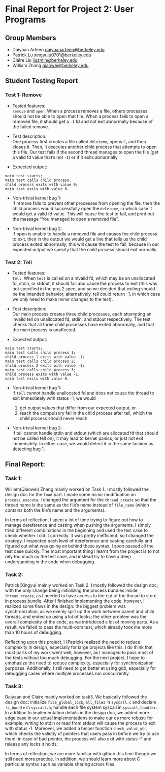 Final Report for Project 2: User Programs
=========================================

## Group Members

* Daiyaan Arfeen <daiyaanarfeen@berkeley.edu>
* Patrick Lu <xingyulu0701@berkeley.edu>
* Claire Liu <liuzmin@berkeley.edu>
* William Zhang <qiaowei@berkeley.edu>

## Student Testing Report

### Test 1: Remove

* Tested features:  
`remove` and `open`. When a process removes a file, others processes should not be able to open that file. When a process fails to open a removed file, it should get a `-1` fd and not exit abnormally because of the failed remove.

* Test description:  
One process first creates a file called `deleteme`, opens it, and then closes it. Then, it executes another child process that attempts to open this file. Our test fails if the second thread manages to open the file (get a valid fd value that’s not `-1`) or if it exits abnormally. 

* Expected output:  
```
main test starts; 
main test calls child process;
child process exits with value 0;
main test exits with value 0.
```

* Non-trivial kernel bug 1:  
If remove fails to prevent other processes from opening the file, then the child process would successfully open the `deleteme`, in which case it would get a valid fd value. This will cause the test to fail, and print out the message “You managed to open a removed file”.

* Non-trivial kernel bug 2:  
If open is unable to handle a removed file and causes the child process to exit, then in the output we would get a line that tells us the child process exited abnormally; this will cause the test to fail, because in our expected output we specify that the child process should exit normally.

### Test 2: Tell

* Tested features:   
`Tell`. When `tell` is called on a invalid fd, which may be an unallocated fd, stdin, or stdout, it should fail and cause the process to exit (this was not specified in the proj 2 spec, and so we decided that exiting should be the intended behavior; alternatively, tell could return -1, in which case we only need to make minor changes to the test). 

* Test description:   
Our main process creates three child processes, each attempting an invalid tell on unallocated fd, stdin, and stdout respectively. The test checks that all three child processes have exited abnormally, and that the main process is unaffected. 

* Expected output:  
```
main test starts;
main test calls child process 1;
child process 1 exits with value -1;
main test calls child process 2;
child process 2 exits with value -1;
main test calls child process 3;
child process exits with value -1;
main test exits with value 0.
```

* Non-trivial kernel bug 1:  
If `tell` cannot handle unallocated fd and does not cause the thread to exit immediately with status -1, we would 
  1. get output values that differ from our expected output, or
  2. reach the compulsory fail in the child process after tell, which the child process should never reach.

* Non-trivial kernel bug 2:  
If tell cannot handle stdin and stdout (which are allocated fd that should not be called tell on), it may lead to kernel panics, or just not exit immediately. In either case, we would detect it in the same fashion as detecting bug 1. 


## Final Report:

### Task 1: 
William(Qiaowei) Zhang mainly worked on Task 1. I mostly followed the design doc for the `load` part. I made some minor modification on `process_execute`. I changed the argument for the `thread_create` so that the thread name is the same as the file’s name instead of `file_name` (which contains both the file’s name and the arguments). 

In terms of reflection, I spent a lot of time trying to figure out how to manage dereference and casting when pushing the arguments. I simply tried different combinations in the beginning and used the test case to check whether I did it correctly. It was pretty inefficient, so I changed the strategy. I inspected each level of dereference and casting carefully and figured out what was going on behind these syntax. I soon passed all the test case quickly. The most important thing I learnt from the project is to not rely too much on the test case, and instead try to have a deep understanding in the code when debugging. 

### Task 2:
Patrick(Xingyu) mainly worked on Task 2. I mostly followed the design doc, with the only change being initializing the process bundles inside `thread_create`, as I needed to have access to the `tid` of the thread to store in process bundle. After I finished implementing the code, however, I realized some flaws in the design: the biggest problem was synchronization, as we evenly split up the work between parent and child threads, and ended up using a lot of locks; the other problem was the overall complexity of the code, as we introduced a lot of moving parts. As a result, we failed to pass the multi-oom test, which already took me more than 10 hours of debugging.

Reflecting upon this project, I (Patrick) realized the need to reduce complexity in design, especially for large projects like this. I do think that most parts of my work went well, however, as I managed to pass most of the tests without too much debugging. For the next project, I hope to emphasize the need to reduce complexity, especially for synchronization purposes. Additionally, I still need to get better at using gdb, especially for debugging cases where multiple processes run concurrently.

### Task 3: 
Daiyaan and Claire mainly worked on task3. We basically followed the design doc: initialize `file_global_lock`, `all_files` in `syscall.c` and declare `fs_bundle` in `syscall.h`; handle each file system syscall in `syscall_handler`. In addition to implementation details in the design doc, we added more edge case in our actual implementations to make our os more robust: for example, writing to stdin or read from stdout will cause the process to exit with status -1. Moreover, we added a helper function `check_valid_ptr`, which checks the validity of pointers that users pass in before we try to use them; in case of bad pointer, the process will also exit with status -1 and release any locks it holds. 

In terms of reflection, we are more familiar with github this time though we still need more practice. In addition, we should learn more about C-particular syntax such as variable sharing across files.

